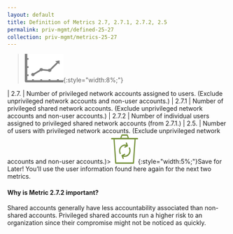 ```yaml
---
layout: default
title: Definition of Metrics 2.7, 2.7.1, 2.7.2, 2.5
permalink: priv-mgmt/defined-25-27
collection: priv-mgmt/metrics-25-27
---
```

>![Chart logo](../img/graph.png){:style="width:8%;"}

| 2.7. | Number of privileged network accounts assigned to users. (Exclude unprivileged network accounts and non-user accounts.)
| 2.7.1 | Number of privileged shared network accounts. (Exclude unprivileged network accounts and non-user accounts.)
| 2.7.2 | Number of individual users assigned to privileged shared network accounts (from 2.7.1.)
| 2.5. | Number of users with privileged network accounts. (Exclude unprivileged network accounts and non-user accounts.)>![Recycle logo](../img/recycle.png){:style="width:5%;"}Save for Later!
You’ll use the user information found here again for the next two metrics.

<div class="usa-alert usa-alert-info">
  <div class="usa-alert-body">
    <p class="usa-alert-text"><H4>Why is Metric 2.7.2 important?</H4>
    Shared accounts generally have less accountability associated than non-shared accounts. Privileged shared accounts run a higher risk to an organization since their compromise might not be noticed as quickly.</p> 
</div>
</div>
